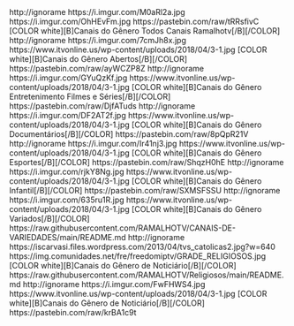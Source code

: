 
 
<?xml version="1.0" encoding="UTF-8" standalone="yes"?>

<item>
<title>>[B][COLOR lime]• [COLORyellow]Todos os Canais [/COLOR][/B]</title>
<link>http://ignorame</link>
<thumbnail>https://i.imgur.com/M0aRl2a.jpg</thumbnail>
<fanart>https://i.imgur.com/OhHEvFm.jpg</fanart>
<externallink>https://pastebin.com/raw/tRRsfivC</externallink>
<info>[COLOR white][B]Canais do Gênero Todos Canais  Ramalhotv[/B][/COLOR]</info>
</item>

<item>
<title>>[B][COLOR lime]• [COLORyellow]TV ABERTA[/COLOR][/B]</title>
<link>http://ignorame</link>
<thumbnail>https://i.imgur.com/7cmJh8x.jpg</thumbnail>
<fanart>https://www.itvonline.us/wp-content/uploads/2018/04/3-1.jpg</fanart>
<info>[COLOR white][B]Canais do Gênero Abertos[/B][/COLOR]</info>
<externallink>https://pastebin.com/raw/ayWCZP8Z </externallink>
</item>

<item>
<title>>[B][COLOR lime]• [COLORyellow]FILMES & SÉRIES[/COLOR][/B]</title>
<link>http://ignorame</link>
<thumbnail>https://i.imgur.com/GYuQzKf.jpg</thumbnail>
<fanart>https://www.itvonline.us/wp-content/uploads/2018/04/3-1.jpg</fanart>
<info>[COLOR white][B]Canais do Gênero Entretenimento Filmes e Séries[/B][/COLOR]</info>
<externallink>https://pastebin.com/raw/DjfATuds </externallink>
</item>


<item>
<title>>[B][COLOR lime]•[COLORyellow] DOCUMENTÁRIOS[/COLOR][/B]</title>
<link>http://ignorame</link>
<thumbnail>https://i.imgur.com/DF2AT2f.jpg</thumbnail>
<fanart>https://www.itvonline.us/wp-content/uploads/2018/04/3-1.jpg</fanart>
<info>[COLOR white][B]Canais do Gênero Documentários[/B][/COLOR]</info>
<externallink>https://pastebin.com/raw/8pQpR21V</externallink>
</item>

<item>
<title>>[B][COLOR lime]•[COLORyellow] ESPORTES[/COLOR][/B]</title>
<link>http://ignorame</link>
<thumbnail>https://i.imgur.com/Ir41nj3.jpg</thumbnail>
<fanart>https://www.itvonline.us/wp-content/uploads/2018/04/3-1.jpg</fanart>
<info>[COLOR white][B]Canais do Gênero Esportes[/B][/COLOR]</info>
<externallink>https://pastebin.com/raw/ShqzH0hE</externallink>
</item>

<item>
<title>>[B][COLOR lime]•[COLORyellow] KIDS[/COLOR][/B]</title>
<link>http://ignorame</link>
<thumbnail>https://i.imgur.com/rjkY8Ng.jpg</thumbnail>
<fanart>https://www.itvonline.us/wp-content/uploads/2018/04/3-1.jpg</fanart>
<info>[COLOR white][B]Canais do Gênero Infantil[/B][/COLOR]</info>
<externallink>https://pastebin.com/raw/SXMSFSSU</externallink>
</item>

<item>
<title>>[B][COLOR lime]•[COLORyellow] VARIEDADES[/COLOR][/B]</title>
<link>http://ignorame</link>
<thumbnail>https://i.imgur.com/635ru1R.jpg</thumbnail>
<fanart>https://www.itvonline.us/wp-content/uploads/2018/04/3-1.jpg</fanart>
<info>[COLOR white][B]Canais do Gênero Variados[/B][/COLOR]</info>
<externallink>https://raw.githubusercontent.com/RAMALHOTV/CANAIS-DE-VARIEDADES/main/README.md</externallink>
</item>

<item>
<title>>[B][COLOR lime]•[COLORyellow] Religiosos[/COLOR][/B]</title>
<link>http://ignorame</link>
<thumbnail>https://iscarvasi.files.wordpress.com/2013/04/tvs_catolicas2.jpg?w=640</thumbnail>
<fanart>https://img.comunidades.net/fre/freedomiptv/GRADE_RELIGIOSOS.jpg</fanart>
<info>[COLOR white][B]Canais do Gênero de Noticiário[/B][/COLOR]</info>
<externallink>https://raw.githubusercontent.com/RAMALHOTV/Religiosos/main/README.md</externallink>
</item>


<item>
<title>>[B][COLOR lime]•[COLORyellow] NOTICIÁRIOS[/COLOR][/B]</title>
<link>http://ignorame</link>
<thumbnail>https://i.imgur.com/FwFHWS4.jpg</thumbnail>
<fanart>https://www.itvonline.us/wp-content/uploads/2018/04/3-1.jpg</fanart>
<info>[COLOR white][B]Canais do Gênero de Noticiário[/B][/COLOR]</info>
<externallink>https://pastebin.com/raw/krBA1c9t</externallink>
</item>



